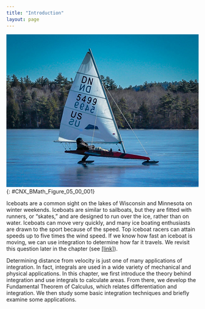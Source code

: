 ```yaml
---
title: "Introduction"
layout: page
---
```



<?cnx.eoc class="key-equations" title="Key Equations"?>

<?cnx.eoc class="key-concepts" title="Key Concepts"?>

<?cnx.eoc class="review-exercises" title="Review Exercises"?>

<?cnx.eoc class="practice-test" title="Practice Test"?>

<?cnx.answers class="try"?>

<?cnx.answers class="checkpoint"?>

<?cnx.answers class="section-exercises"?>

 ![Photo of an iceboat in action.](../resources/CNX_Calc_Figure_05_00_001.jpg "Iceboating is a popular winter sport in parts of the northern United States and Europe. (credit: modification of work by Carter Brown, Flickr)"){: #CNX_BMath_Figure_05_00_001}

Iceboats are a common sight on the lakes of Wisconsin and Minnesota on winter weekends. Iceboats are similar to sailboats, but they are fitted with runners, or “skates,” and are designed to run over the ice, rather than on water. Iceboats can move very quickly, and many ice boating enthusiasts are drawn to the sport because of the speed. Top iceboat racers can attain speeds up to five times the wind speed. If we know how fast an iceboat is moving, we can use integration to determine how far it travels. We revisit this question later in the chapter (see [\[link\]](/m53633#fs-id1170572420100)).

Determining distance from velocity is just one of many applications of integration. In fact, integrals are used in a wide variety of mechanical and physical applications. In this chapter, we first introduce the theory behind integration and use integrals to calculate areas. From there, we develop the Fundamental Theorem of Calculus, which relates differentiation and integration. We then study some basic integration techniques and briefly examine some applications.

